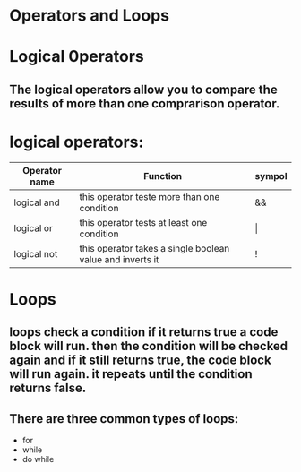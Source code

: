 # Operators and Loops
# Logical 0perators
## The logical operators allow you to compare the results of more than one comprarison operator.

# logical operators:

  | Operator name | Function | sympol |
  |-----------|------------|----------|
  | logical and | this operator teste more than one condition | && |
  | logical or | this operator tests at least one condition | \||\ |
  | logical not | this operator takes a single boolean value and inverts it | ! |


  # Loops
  ## loops check a condition if it returns true a code block will run. then the condition will be checked again and if it still returns true, the code block will run again. it repeats until the condition returns false. 

  ## There are three common types of loops:
  * for
  * while
  * do while
    